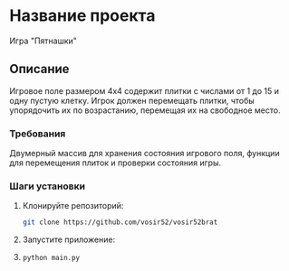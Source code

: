 # Название проекта

Игра "Пятнашки"

## Описание

Игровое поле размером 4x4 содержит плитки с числами от 1 до 15 и одну пустую клетку. Игрок должен перемещать плитки, чтобы упорядочить их по возрастанию, перемещая их на свободное место.

### Требования

Двумерный массив для хранения состояния игрового поля, функции для перемещения плиток и проверки состояния игры.

### Шаги установки

1. Клонируйте репозиторий:
   ```bash
   git clone https://github.com/vosir52/vosir52brat
2. Запустите приложение:
3. ```
   python main.py
